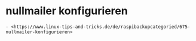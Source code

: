 # nullmailer konfigurieren

``` admonish note title="Quelle"
- <https://www.linux-tips-and-tricks.de/de/raspibackupcategoried/675-nullmailer-konfigurieren>
```
